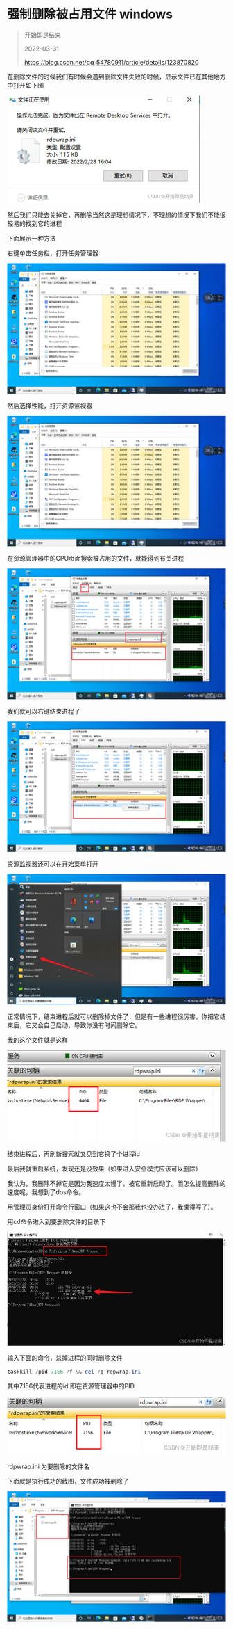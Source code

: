 # 强制删除被占用文件 windows

> 开始即是结束
>
>  2022-03-31
>
> https://blog.csdn.net/qq_54780911/article/details/123870820

在删除文件的时候我们有时候会遇到删除文件失败的时候，显示文件已在其他地方中打开如下图

![8c576467803748afb6b86daf34dc6e3f](./8c576467803748afb6b86daf34dc6e3f.png)

然后我们只能去关掉它，再删除当然这是理想情况下，不理想的情况下我们不能很轻易的找到它的进程

下面展示一种方法

右键单击任务栏，打开任务管理器

![110b7f9ea980453c99bd07a94485ed0a](./110b7f9ea980453c99bd07a94485ed0a.png)

 然后选择性能，打开资源监视器

![110b7f9ea980453c99bd07a94485ed0a](./110b7f9ea980453c99bd07a94485ed0a.png)

 在资源管理器中的CPU页面搜索被占用的文件，就能得到有关进程

![abd99021ec1e42798c089be45f2e011a](./abd99021ec1e42798c089be45f2e011a.png)

 我们就可以右键结束进程了

![e8b389cdf2684a70b2fc1a5ddff25c96](./e8b389cdf2684a70b2fc1a5ddff25c96.png)

 资源监视器还可以在开始菜单打开

![747738533b314f3b81eaa3464f614c19](./747738533b314f3b81eaa3464f614c19.png)

正常情况下，结束进程后就可以删除掉文件了，但是有一些进程很厉害，你把它结束后，它又会自己启动，导致你没有时间删除它。

我的这个文件就是这样

![930667ef747142c5a42e7723a5f50e1f](./930667ef747142c5a42e7723a5f50e1f.png)

 结束进程后，再刷新搜索就又见到它换了个进程id

最后我就重启系统，发现还是没效果（如果进入安全模式应该可以删除）

我认为，我删除不掉它是因为我速度太慢了，被它重新启动了。而怎么提高删除的速度呢，我想到了dos命令。

用管理员身份打开命令行窗口（如果这也不会那我也没办法了，我懒得写了）。

用cd命令进入到要删除文件的目录下

![490a081cb7b94ba4ab801a0bbb8d30e1](./490a081cb7b94ba4ab801a0bbb8d30e1.png)

输入下面的命令，杀掉进程的同时删除文件

```powershell
taskkill /pid 7156 /f && del /q rdpwrap.ini
```

其中7156代表进程的id 即在资源管理器中的PID

![0e669bd4214c44bdb111040b7a46c6bf](./0e669bd4214c44bdb111040b7a46c6bf.png)

 rdpwrap.ini  为要删除的文件名

下面就是执行成功的截图，文件成功被删除了

![61d16f1f305046b7a891e8665598912f](./61d16f1f305046b7a891e8665598912f.png)
